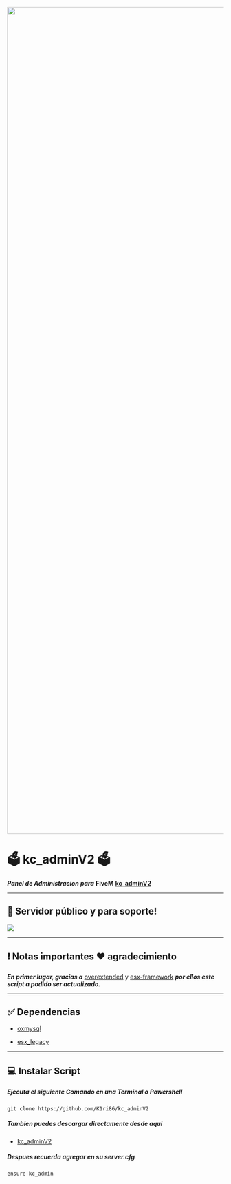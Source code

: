 <p align="center">
    <img src="https://i.imgur.com/uh7rzGc.png" width="1920">
</p>

# ​🗳️ kc_adminV2 ​🗳️
***Panel de Administracion para*** **FiveM** [**kc_adminV2**](https://github.com/K1ri86/kc_adminV2/archive/refs/heads/main.zip)
___
## 📡 Servidor público y para soporte!

<a href="https://discord.gg/H76NQkP2tZ"><img src="https://discord.com/api/guilds/422166931823394817/widget.png?style=banner2"></a>
___

## ❗ Notas importantes ❤️ agradecimiento

***En primer lugar, gracias a*** [overextended](https://github.com/overextended) y [esx-framework](https://github.com/esx-framework) ***por ellos este script a podido ser actualizado.***
___

## ✅ Dependencias

* [oxmysql](https://github.com/overextended/oxmysql)

* [esx_legacy](https://github.com/esx-framework/esx-legacy)

___
## 💻​ Instalar Script
##### Ejecuta el siguiente Comando en una Terminal o Powershell
```
git clone https://github.com/K1ri86/kc_adminV2
```
##### Tambien puedes descargar directamente desde aqui 
* [kc_adminV2](https://github.com/K1ri86/kc_adminV2/archive/refs/heads/main.zip)
##### Despues recuerda agregar en su ___server.cfg___
```
ensure kc_admin
```
